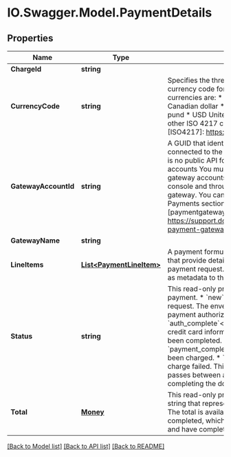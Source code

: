 # IO.Swagger.Model.PaymentDetails
## Properties

Name | Type | Description | Notes
------------ | ------------- | ------------- | -------------
**ChargeId** | **string** |  | [optional] 
**CurrencyCode** | **string** | Specifies the three-letter [ISO 4217][ISO4217] currency code for the payment.  Supported currencies are:  * AUD Australian dollar * CAD Canadian dollar * EUR Euro * GBP Great Britain pund * USD United States dollar  Specifying any other ISO 4217 code for payments is an error.  [ISO4217]:          https://en.wikipedia.org/wiki/ISO_4217  | [optional] 
**GatewayAccountId** | **string** | A GUID that identifies the payment gateway connected to the sender&#39;s DocuSign account.  There is no public API for connecting payment gateway accounts You must connect and manage payment gateway accounts through the DocuSign Admin console and through your chosen payment gateway.  You can get the gateway account ID in the Payments section of the DocuSign Admin console.   [paymentgateways]:  https://support.docusign.com/en/guides/managing-payment-gateways  | [optional] 
**GatewayName** | **string** |  | [optional] 
**LineItems** | [**List&lt;PaymentLineItem&gt;**](PaymentLineItem.md) | A payment formula can have one or more line items that provide detail about individual items in a payment request.  The list of line items are returned as metadata to the payment gateway.  | [optional] 
**Status** | **string** | This read-only property describes the status of a payment.  * &#x60;new&#x60;&lt;br&gt;   This is a new payment request.   The envelope has been created,   but no payment authorizations have been made.  * &#x60;auth_complete&#x60;&lt;br&gt;   A recipient has entered their credit card information,   but the envelope has not been completed.   The card has not been charged.  * &#x60;payment_complete&#x60;&lt;br&gt;   The recipient&#39;s card has been charged.  * &#x60;payment_capture_failed&#x60;&lt;br&gt;   Final charge failed.   This can happen when too much time   passes between authorizing the payment   and completing the document.  | [optional] 
**Total** | [**Money**](Money.md) | This read-only property is a currency-formatted string that represents the total of all the line items. The total is available only after the document is completed, which is when all recipients have paid and have completed all required fields.  | [optional] 

[[Back to Model list]](../README.md#documentation-for-models) [[Back to API list]](../README.md#documentation-for-api-endpoints) [[Back to README]](../README.md)

